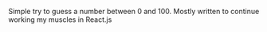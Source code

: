 Simple try to guess a number between 0 and 100. Mostly written to continue working my muscles in React.js
